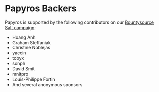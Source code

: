 Papyros Backers
===============

Papyros is supported by the following contributors on our [Bountysource Salt campaign](https://salt.bountysource.com/teams/papyros):

* Hoang Anh
* Graham Steffaniak
* Christine Noblejas
* yaccin
* tobyx
* sonph
* David Smit
* mnitpro
* Louis-Philippe Fortin
* And several anonymous sponsors
